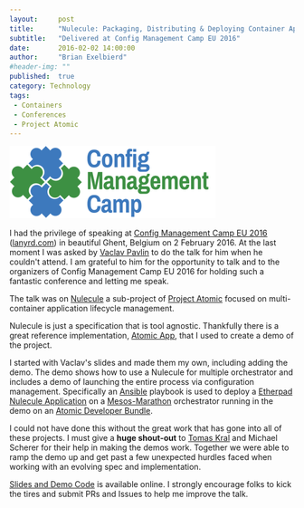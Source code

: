 ```yaml
---
layout:     post
title:      "Nulecule: Packaging, Distributing & Deploying Container Applications the Cloud Way"
subtitle:   "Delivered at Config Management Camp EU 2016"
date:       2016-02-02 14:00:00
author:     "Brian Exelbierd"
#header-img: ""
published:  true
category: Technology
tags:
 - Containers
 - Conferences
 - Project Atomic
---
```


![Config Management Camp EU Logo](/img/2016/configmgmtcampeu2016-logo.png)

I had the privilege of speaking at [Config Management Camp EU
2016](http://cfgmgmtcamp.eu/schedule/speakers/BrianExelbierd.html)
([lanyrd.com](http://lanyrd.com/2016/cfgmgmtcamp/sdxytt/)) in
beautiful Ghent, Belgium on 2 February 2016.  At the last moment I
was asked by [Vaclav Pavlin](https://twitter.com/vpavlin) to do the
talk for him when he couldn't attend.  I am grateful to him for the
opportunity to talk and to the organizers of Config Management Camp
EU 2016 for holding such a fantastic conference and letting me
speak.

The talk was on
[Nulecule](https://github.com/projectatomic/nulecule/blob/master/docs/getting-started.md)
a sub-project of [Project Atomic](http://www.projectatomic.io)
focused on multi-container application lifecycle management.

Nulecule is just a specification that is tool agnostic.  Thankfully
there is a great reference implementation, [Atomic
App](https://github.com/projectatomic/atomicapp), that I used to
create a demo of the project.

I started with Vaclav's slides and made them my own, including
adding the demo.  The demo shows how to use a Nulecule for multiple
orchestrator and includes a demo of launching the entire process via
configuration management.  Specifically an
[Ansible](http://www.ansible.com) playbook is used to deploy a
[Etherpad Nulecule
Application](https://github.com/kadel/nulecule-library/tree/cfgmntcmp-etherpad/etherpad-centos7-atomicapp)
on a [Mesos-Marathon](https://mesosphere.github.io/marathon/)
orchestrator running in the demo on an [Atomic Developer
Bundle](https://github.com/projectatomic/adb-atomic-developer-bundle).

I could not have done this without the great work that has gone
into all of these projects.  I must give a **huge shout-out** to
[Tomas Kral](https://github.com/projectatomic/adb-atomic-developer-bundle)
and Michael Scherer for their help in making the demos work.  Together
we were able to ramp the demo up and get past a few unexpected
hurdles faced when working with an evolving spec and implementation.

[Slides and Demo Code](https://github.com/bexelbie/nulecule-talk-demo)
is available online.  I strongly encourage folks to kick the tires
and submit PRs and Issues to help me improve the talk.
